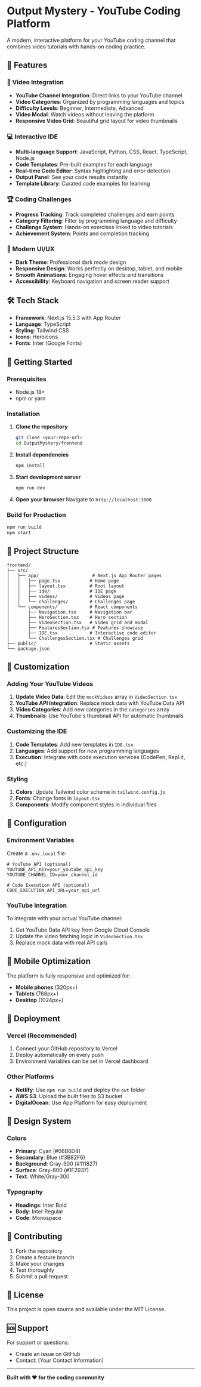 # Output Mystery - YouTube Coding Platform

A modern, interactive platform for your YouTube coding channel that combines video tutorials with hands-on coding practice.

## 🚀 Features

### 🎥 Video Integration
- **YouTube Channel Integration**: Direct links to your YouTube channel
- **Video Categories**: Organized by programming languages and topics
- **Difficulty Levels**: Beginner, Intermediate, Advanced
- **Video Modal**: Watch videos without leaving the platform
- **Responsive Video Grid**: Beautiful grid layout for video thumbnails

### 💻 Interactive IDE
- **Multi-language Support**: JavaScript, Python, CSS, React, TypeScript, Node.js
- **Code Templates**: Pre-built examples for each language
- **Real-time Code Editor**: Syntax highlighting and error detection
- **Output Panel**: See your code results instantly
- **Template Library**: Curated code examples for learning

### 🏆 Coding Challenges
- **Progress Tracking**: Track completed challenges and earn points
- **Category Filtering**: Filter by programming language and difficulty
- **Challenge System**: Hands-on exercises linked to video tutorials
- **Achievement System**: Points and completion tracking

### 🎨 Modern UI/UX
- **Dark Theme**: Professional dark mode design
- **Responsive Design**: Works perfectly on desktop, tablet, and mobile
- **Smooth Animations**: Engaging hover effects and transitions
- **Accessibility**: Keyboard navigation and screen reader support

## 🛠️ Tech Stack

- **Framework**: Next.js 15.5.3 with App Router
- **Language**: TypeScript
- **Styling**: Tailwind CSS
- **Icons**: Heroicons
- **Fonts**: Inter (Google Fonts)

## 🚀 Getting Started

### Prerequisites
- Node.js 18+ 
- npm or yarn

### Installation

1. **Clone the repository**
   ```bash
   git clone <your-repo-url>
   cd OutputMystery/frontend
   ```

2. **Install dependencies**
   ```bash
   npm install
   ```

3. **Start development server**
   ```bash
   npm run dev
   ```

4. **Open your browser**
   Navigate to `http://localhost:3000`

### Build for Production

```bash
npm run build
npm start
```

## 📁 Project Structure

```
frontend/
├── src/
│   ├── app/                    # Next.js App Router pages
│   │   ├── page.tsx           # Home page
│   │   ├── layout.tsx         # Root layout
│   │   ├── ide/               # IDE page
│   │   ├── videos/            # Videos page
│   │   └── challenges/        # Challenges page
│   └── components/            # React components
│       ├── Navigation.tsx     # Navigation bar
│       ├── HeroSection.tsx    # Hero section
│       ├── VideoSection.tsx   # Video grid and modal
│       ├── FeaturesSection.tsx # Features showcase
│       ├── IDE.tsx            # Interactive code editor
│       └── ChallengesSection.tsx # Challenges grid
├── public/                    # Static assets
└── package.json
```

## 🎯 Customization

### Adding Your YouTube Videos

1. **Update Video Data**: Edit the `mockVideos` array in `VideoSection.tsx`
2. **YouTube API Integration**: Replace mock data with YouTube Data API
3. **Video Categories**: Add new categories in the `categories` array
4. **Thumbnails**: Use YouTube's thumbnail API for automatic thumbnails

### Customizing the IDE

1. **Code Templates**: Add new templates in `IDE.tsx`
2. **Languages**: Add support for new programming languages
3. **Execution**: Integrate with code execution services (CodePen, Repl.it, etc.)

### Styling

1. **Colors**: Update Tailwind color scheme in `tailwind.config.js`
2. **Fonts**: Change fonts in `layout.tsx`
3. **Components**: Modify component styles in individual files

## 🔧 Configuration

### Environment Variables

Create a `.env.local` file:

```env
# YouTube API (optional)
YOUTUBE_API_KEY=your_youtube_api_key
YOUTUBE_CHANNEL_ID=your_channel_id

# Code Execution API (optional)
CODE_EXECUTION_API_URL=your_api_url
```

### YouTube Integration

To integrate with your actual YouTube channel:

1. Get YouTube Data API key from Google Cloud Console
2. Update the video fetching logic in `VideoSection.tsx`
3. Replace mock data with real API calls

## 📱 Mobile Optimization

The platform is fully responsive and optimized for:
- **Mobile phones** (320px+)
- **Tablets** (768px+)
- **Desktop** (1024px+)

## 🚀 Deployment

### Vercel (Recommended)

1. Connect your GitHub repository to Vercel
2. Deploy automatically on every push
3. Environment variables can be set in Vercel dashboard

### Other Platforms

- **Netlify**: Use `npm run build` and deploy the `out` folder
- **AWS S3**: Upload the built files to S3 bucket
- **DigitalOcean**: Use App Platform for easy deployment

## 🎨 Design System

### Colors
- **Primary**: Cyan (#06B6D4)
- **Secondary**: Blue (#3B82F6)
- **Background**: Gray-900 (#111827)
- **Surface**: Gray-800 (#1F2937)
- **Text**: White/Gray-300

### Typography
- **Headings**: Inter Bold
- **Body**: Inter Regular
- **Code**: Monospace

## 🤝 Contributing

1. Fork the repository
2. Create a feature branch
3. Make your changes
4. Test thoroughly
5. Submit a pull request

## 📄 License

This project is open source and available under the MIT License.

## 🆘 Support

For support or questions:
- Create an issue on GitHub
- Contact: [Your Contact Information]

---

**Built with ❤️ for the coding community**